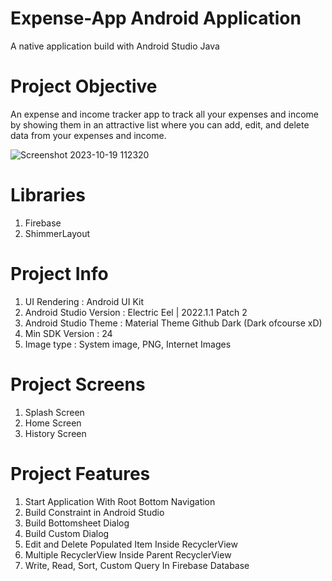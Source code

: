 # Expense-App Android Application
A native application build with Android Studio Java

# Project Objective
An expense and income tracker app to track all your expenses and income by showing them in an attractive list where you can add, edit, and delete data from your expenses and income.

![Screenshot 2023-10-19 112320](https://github.com/WilmanTb/Expense-App/assets/148366527/d7458404-4ed2-4359-84a7-b3369bf01e44)

# Libraries
1. Firebase
2. ShimmerLayout

# Project Info
1. UI Rendering : Android UI Kit
2. Android Studio Version : Electric Eel | 2022.1.1 Patch 2
3. Android Studio Theme : Material Theme Github Dark (Dark ofcourse xD)
4. Min SDK Version : 24
5. Image type : System image, PNG, Internet Images

# Project Screens
1. Splash Screen
2. Home Screen
3. History Screen

# Project Features
1. Start Application With Root Bottom Navigation
2. Build Constraint in Android Studio
3. Build Bottomsheet Dialog
4. Build Custom Dialog
5. Edit and Delete Populated Item Inside RecyclerView
6. Multiple RecyclerView Inside Parent RecyclerView
7. Write, Read, Sort, Custom Query In Firebase Database
